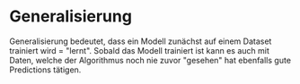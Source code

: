 
<h1>Generalisierung</h1>

Generalisierung bedeutet, dass ein Modell zunächst auf einem Dataset trainiert wird = "lernt". Sobald das Modell trainiert ist kann es auch mit Daten, welche der Algorithmus noch nie zuvor "gesehen" hat ebenfalls gute Predictions tätigen.
